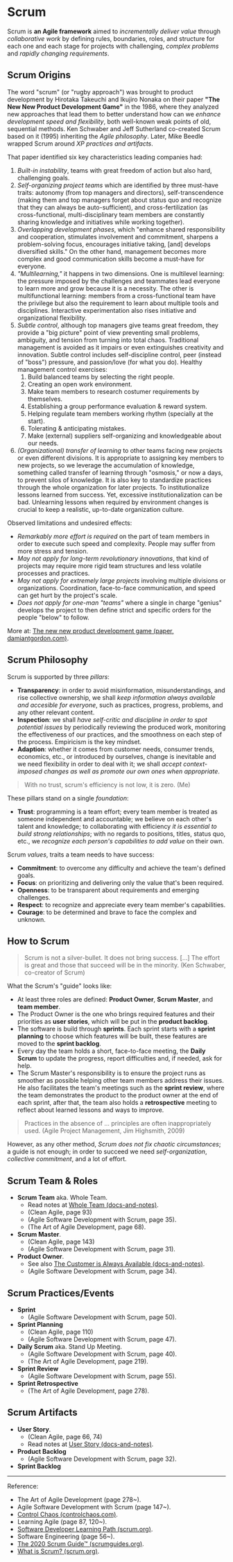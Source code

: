 # Scrum

Scrum is **an Agile framework** aimed to *incrementally deliver value* through *collaborative work* by defining rules, boundaries, roles, and structure for each one and each stage for projects with challenging, *complex problems* and *rapidly changing requirements*.

## Scrum Origins

The word "scrum" (or "rugby approach") was brought to product development by Hirotaka Takeuchi and Ikujiro Nonaka on their paper **"The New New Product Development Game"** in the 1986, where they analyzed new approaches that lead them to better understand how can we *enhance development speed and flexibility*, both well-known weak points of old, sequential methods. Ken Schwaber and Jeff Sutherland co-created Scrum based on it (1995) inheriting the *Agile philosophy*. Later, Mike Beedle wrapped Scrum around *XP practices and artifacts*.

That paper identified six key characteristics leading companies had:

1. *Built-in instability*, teams with great freedom of action but also hard, challenging goals.
1. *Self-organizing project teams* which are identified by three must-have traits: autonomy (from top managers and directors), self-transcendence (making them and top managers forget about status quo and recognize that they can always be auto-sufficient), and cross-fertilization (as cross-functional, multi-disciplinary team members are constantly sharing knowledge and initiatives while working together).
1. *Overlapping development phases*, which "enhance shared responsibility and cooperation, stimulates involvement and commitment, sharpens a problem-solving focus, encourages initiative taking, [and] develops diversified skills." On the other hand, management becomes more complex and good communication skills become a must-have for everyone.
1. *"Multilearning,"* it happens in two dimensions. One is multilevel learning: the pressure imposed by the challenges and teammates lead everyone to learn more and grow because it is a necessity. The other is multifunctional learning: members from a cross-functional team have the privilege but also the requirement to learn about multiple tools and disciplines. Interactive experimentation also rises initiative and organizational flexibility.
1. *Subtle control*, although top managers give teams great freedom, they provide a "big picture" point of view preventing small problems, ambiguity, and tension from turning into total chaos. Traditional management is avoided as it impairs or even extinguishes creativity and innovation. Subtle control includes self-discipline control, peer (instead of "boss") pressure, and passion/love (for what you do). Healthy management control exercises:
   1. Build balanced teams by selecting the right people.
   1. Creating an open work environment.
   1. Make team members to research costumer requirements by themselves.
   1. Establishing a group performance evaluation & reward system.
   1. Helping regulate team members working rhythm (specially at the start).
   1. Tolerating & anticipating mistakes.
   1. Make (external) suppliers self-organizing and knowledgeable about our needs.
1. *(Organizational) transfer of learning* to other teams facing new projects or even different divisions. It is appropriate to assigning key members to new projects, so we leverage the accumulation of knowledge, something called transfer of learning through "osmosis," or now a days, to prevent silos of knowledge. It is also key to standardize practices through the whole organization for later projects. To institutionalize lessons learned from success. Yet, excessive institutionalization can be bad. Unlearning lessons when required by environment changes is crucial to keep a realistic, up-to-date organization culture.

Observed limitations and undesired effects:

- *Remarkably more effort is required* on the part of team members in order to execute such speed and complexity. People may suffer from more stress and tension.
- *May not apply for long-term revolutionary innovations*, that kind of projects may require more rigid team structures and less volatile processes and practices.
- *May not apply for extremely large projects* involving multiple divisions or organizations. Coordination, face-to-face communication, and speed can get hurt by the project's scale.
- *Does not apply for one-man "teams"* where a single in charge "genius" develops the project to then define strict and specific orders for the people "below" to follow.

More at: [The new new product development game (paper, damiantgordon.com)](http://damiantgordon.com/Methodologies/Papers/The%20New%20Product%20Development%20Game.pdf).

## Scrum Philosophy

Scrum is supported by three *pillars*:

- **Transparency**: in order to avoid misinformation, misunderstandings, and rise collective ownership, we shall *keep information always available and accesible for everyone*, such as practices, progress, problems, and any other relevant content.
- **Inspection**: we shall *have self-critic and discipline in order to spot potential issues* by periodically reviewing the produced work, monitoring the effectiveness of our practices, and the smoothness on each step of the process. Empiricism is the key mindset.
- **Adaption**: whether it comes from customer needs, consumer trends, economics, etc., or introduced by ourselves, change is inevitable and we need flexibility in order to deal with it; we shall *accept context-imposed changes as well as promote our own ones when appropriate*.

>With no trust, scrum's efficiency is not low, it is zero. (Me)

These pillars stand on a single *foundation*:

- **Trust**: programming is a team effort; every team member is treated as someone independent and accountable; we believe on each other's talent and knowledge; to collaborating with efficiency *it is essential to build strong relationships*; with no regards to positions, titles, status quo, etc., we *recognize each person's capabilities to add value* on their own.

Scrum *values*, traits a team needs to have success:

- **Commitment**: to overcome any difficulty and achieve the team's defined goals.
- **Focus**: on prioritizing and delivering only the value that's been required.
- **Openness**: to be transparent about requirements and emerging challenges.
- **Respect**: to recognize and appreciate every team member's capabilities.
- **Courage**: to be determined and brave to face the complex and unknown.

## How to Scrum

>Scrum is not a silver-bullet. It does not bring success. [...] The effort is great and those that succeed will be in the minority. (Ken Schwaber, co-creator of Scrum)

What the Scrum's "guide" looks like:

- At least three roles are defined: **Product Owner**, **Scrum Master**, and **team member**.
- The Product Owner is the one who brings required features and their priorities as **user stories**, which will be put in the **product backlog**.
- The software is build through **sprints**. Each sprint starts with a **sprint planning** to choose which features will be built, these features are moved to the **sprint backlog**.
- Every day the team holds a short, face-to-face meeting, the **Daily Scrum** to update the progress, report difficulties and, if needed, ask for help.
- The Scrum Master's responsibility is to ensure the project runs as smoother as possible helping other team members address their issues. He also facilitates the team's meetings such as the **sprint review**, where the team demonstrates the product to the product owner at the end of each sprint, after that, the team also holds a **retrospective** meeting to reflect about learned lessons and ways to improve.

>Practices in the absence of ... principles are often inappropriately used. (Agile Project Management, Jim Highsmith, 2009)

However, as any other method, *Scrum does not fix chaotic circumstances*; a guide is not enough; in order to succeed we need *self-organization*, *collective commitment*, and a lot of effort.

<!-- TODO (or not) - Agile Software Development with Scrum (page 105 (understanding...), 133 (definition...)) -->

## Scrum Team & Roles

- **Scrum Team** aka. Whole Team.
  - Read notes at [Whole Team (docs-and-notes)](https://docs-and-notes.vercel.app/notes/method/agile/xp/#whole-team).
  - (Clean Agile, page 93)
  - (Agile Software Development with Scrum, page 35).
  - (The Art of Agile Development, page 68).
- **Scrum Master**.
  - (Clean Agile, page 143)
  - (Agile Software Development with Scrum, page 31).
- **Product Owner**.
  - See also [The Customer is Always Available (docs-and-notes)](https://docs-and-notes.vercel.app/notes/method/agile/xp/#the-customer-is-always-available).
  - (Agile Software Development with Scrum, page 34).

## Scrum Practices/Events

- **Sprint**
  - (Agile Software Development with Scrum, page 50).
- **Sprint Planning**
  - (Clean Agile, page 110)
  - (Agile Software Development with Scrum, page 47).
- **Daily Scrum** aka. Stand Up Meeting.
  - (Agile Software Development with Scrum, page 40).
  - (The Art of Agile Development, page 219).
- **Sprint Review**
  - (Agile Software Development with Scrum, page 55).
- **Sprint Retrospective**
  - (The Art of Agile Development, page 278).

## Scrum Artifacts

- **User Story**.
  - (Clean Agile, page 66, 74)
  - Read notes at [User Story (docs-and-notes)](https://docs-and-notes.vercel.app/notes/method/agile/xp/#user-story).
- **Product Backlog**
  - (Agile Software Development with Scrum, page 32).
- **Sprint Backlog**

---

Reference:

- The Art of Agile Development (page 278~).
- Agile Software Development with Scrum (page 147~).
- [Control Chaos (controlchaos.com)](http://www.controlchaos.com/).
- Learning Agile (page 87, 120~).
- [Software Developer Learning Path (scrum.org)](https://www.scrum.org/pathway/software-developer-learning-path).
- Software Engineering (page 56~).
- [The 2020 Scrum Guide™ (scrumguides.org)](https://scrumguides.org/scrum-guide.html).
- [What is Scrum? (scrum.org)](https://www.scrum.org/learning-series/what-is-scrum).
<!-- - Agile Notetaker & Scrum Reference. -->

<!-- Start of the deprecated text:

## Scrum Values

Value|Description
---|---
**Commitment**|The Scrum Team commits to *achieving its goals* and to *supporting each other*.
**Focus**|Their primary focus is on the work of the Sprint to *make the best possible progress* toward these goals.
**Openness**|The Scrum Team and its stakeholders are *open about the work and the challenges*.
**Respect**|Scrum *Team members respect each other* to be capable, independent people, and are respected as such by the people with whom they work.
**Courage**|The Scrum Team members have the courage to *do the right thing*, to *work on tough problems*.

## Scrum Theory

Theory|Description
---|---
**Transparency**|Important decisions must be *visible to all the team all the time* and be based on the three artifacts. It enables inspection otherwise it is misleading and wasteful.
**Inspection**|The three artifacts and progress must be *inspected frequently and diligently* to detect potential problems. It's pointless to inspect without adaptation. Scrum is designed to provoke change.
**Adaptation**|If any aspect of a process is unacceptable, the process or the product must be *adjusted as soon as possible*.

## Scrum Team

It consists of one Scrum Master, one Product Owner, and Developers. There are no sub-teams or hierarchies. If the Scrum Master or Product Owner are actively working on items in the Sprint Backlog, they participate as Developers.

The Scrum Team is **cross-functional** and **self-managing**. It is focused on one objective at a time, the Product Goal.

Typically *10 or fewer people*. Smaller teams tend to communicate better and to be more productive.

### Developers

They are committed to **creating** any aspect of a usable increment each Sprint.

They create the plan for the Sprint, the Sprint Backlog, adapting that plan every day defining what is done, and holding each other as professionals.

### Product Owner

The person who ensures the right features make into the Product Backlog and maximize its value for each Sprint, **representing the customers** of the product.

Responsible for the *Product Backlog management*, developing and communicating its items and the whole Product Goal, ordering and keeping it transparent, visible, and understandable.

### Scrum Master

Is who makes sure the project is progressing smoothly, and any member of the team has the tools they need to get their job done. Sets up meetings, **monitors** the working being done and **facilitates** release planning.

Helps the Product Owner with techniques for the Product Goal definition and Product Backlog management.

Also serves the organization by *leading*, *training*, and *coaching* to understand the Scrum theory and practice, both the Scrum Team and the organization.

## Scrum Events

Each event in Scrum is a formal opportunity to **inspect and adapt** Scrum artifacts.

### The Sprint

They are fixed length events of *one month or less*. A new Sprint starts immediately after the previous Sprint.

All the work necessary to *achieve the Product Goal*, including Sprint Planning, Daily Scrums, Sprint Review, and Sprint Retrospective, happen within Sprints.

During the Sprint:

- No changes are made that would endanger the Sprint Goal.
- Quality does not decrease.
- The Product Backlog is refined as needed.
- Scope may be clarified and renegotiated with the Product Owner.

Each Sprint may be considered a short project.

Only the Product Owner has the authority to cancel a Sprint.

### Sprint Planning

Sprint Planning is timeboxed to a maximum of *eight hours*.

It *initiates the Sprint* by laying out the work to be performed. The resulting plan is created by the entire Scrum Team and even other people invited to provide advice.

Sprint Planning topics:

1. **Why is this Sprint valuable?** Here the Sprint Goal must be finalized to define the plan relative to it.
1. **What can be Done this Sprint?** Developers and the Product Owner select items from the Products Backlog to include in the current Sprint.
1. **How will the chosen work get done?** Developers and the Product Backlog plan the work necessary to create an Increment that meets the Definition of Done. The Sprint Goal, the Product Backlog items selected for the Sprint, plus the plan for delivering them are together referred to as the Sprint Backlog.

### Daily Scrum

It's a *15-minute* event for Developers to *inspect and adapt* the Sprint Backlog as necessary. Each Daily Scrum is held at the same time and place *every working day*. It produces an actionable plan for the next day of work.

Daily Scrums improve communications, identify impediments, promote quick decision-making, and consequently eliminate the need for other meetings.

### Sprint Review

Sprint Review's purpose is to *inspect the outcome of the Sprint* and determine future adaptations.

During the event, the Scrum Team presents the *results* of their work to key stakeholders, everyone reviews what was accomplished and what has changed in their environment. The product Backlog may be adjusted.

It's the second to last event, and it's timeboxed to a maximum of *four hours*.

### Sprint Retrospective

The purpose of the Sprint Retrospective is to plan ways to *increase quality and effectiveness*.

The Scrum Team inspects *how the last Sprint went* with regards to individuals, interactions, processes, tools, and their Definition of Done. Inspected elements often vary with the domain of work.

The Sprint Retrospective concludes the Sprint. It's timeboxed to a maximum of *three hours*.

## Scrum Artifacts

Scrum's artifacts represent **work or value**. They are designed to *maximize transparency*, thus, everyone inspecting them has the same basis for adaptation.

Each artifact contains a *commitment* to ensure it provides information against which progress can be measured:

- For the Product Backlog it is the Product Goal.
- For the Sprint Backlog it is the Sprint Goal.
- For the Increment it is the Definition of Done.

### Product Backlog

It's a **list of what is needed** to improve the product. It's the single source of work undertaken by the Scrum Team.

Items from it that can be Done within one Sprint are deemed ready for selection in a Sprint Planning event. They acquire this level of transparency after refining activities. Refinement is the act of breaking down and further defining Product Backlog items into smaller items. This is an ongoing activity to add details, such as description, order, size, etc.

The Developers are responsible for the sizing.

The Product Owner may influence by helping understand and select trade-offs.

#### Commitment: Product Goal

It describes a *future state of the product*, it is in the Product Backlog, the rest of the Product Backlog items emerge to define "what" will fulfill the Product Goal.

>A product is a vehicle to deliver value. It has a clear boundary, known stakeholders, well-defined users or customers. A product could be a service, a physical product, or something more abstract.

The Product Goal is the *long-term objective* for the Scrum Team.

### Sprint Backlog

The Sprint Backlog is a **plan to accomplish the Sprint**, made by and for the Developers to have a visible and real-time picture of the work progress. It's composed of the Sprint Goal (why), the set of Product Backlog items selected for that Sprint (what), as well as an actionable plan for delivering the Increment (how).

#### Commitment: Sprint Goal

It's the *single objective* for the Sprint. It creates coherence and focus, encouraging the Scrum Team to work together rather than on separate initiatives.

The Sprint Goal is created during the Sprint Planning event and then added to the Sprint Backlog.

If the work turns out to be different than the expected, the Developers collaborate with the Product Owner to negotiate the scope of the Sprint Backlog within the Sprint without affecting the Sprint Goal.

### Increment

An Increment is a **concrete stepping stone** toward the Product Goal. Each Increment is additive to all prior ones, the results are verified and working together, the sum of the Increments is presented at the Sprint Review thus supporting empiricism. Multiple Increments may be created within a Sprint.

Work cannot be considered part of an Increment unless it meets the Definition of Done.

#### Commitment: Definition of Done

It's a *formal description of the state* of the Increment when it meets the quality measures required for the product. The moment a Product Backlog item meets the Definition of Done, an Increment is born.

It creates transparency by providing everyone a shared understanding of what work was completed as part of the Increment.

---

Reference:

- [Scrum Guide (scrumguides.org)](https://scrumguides.org/scrum-guide.html).
- [Software Developer Learning Path (scrum.org)](https://www.scrum.org/pathway/software-developer-learning-path).
 -->
